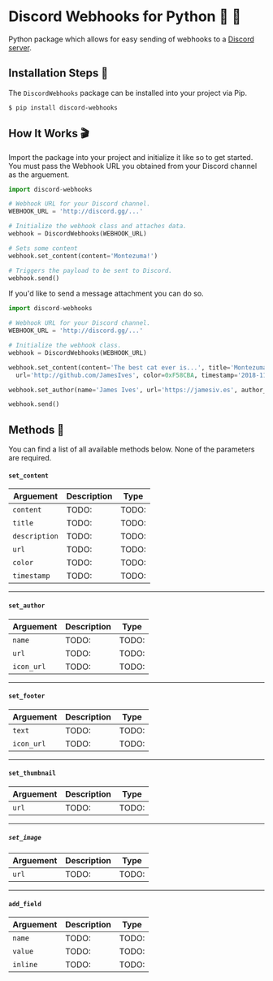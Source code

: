 # Discord Webhooks for Python 🔗 🐍
Python package which allows for easy sending of webhooks to a [Discord server](https://discordapp.com/).

## Installation Steps 💽
The `DiscordWebhooks` package can be installed into your project via Pip.

```
$ pip install discord-webhooks
```

## How It Works 🎬

Import the package into your project and initialize it like so to get started. You must pass the Webhook URL you obtained from your Discord channel as the arguement. 

```python
import discord-webhooks

# Webhook URL for your Discord channel.
WEBHOOK_URL = 'http://discord.gg/...'

# Initialize the webhook class and attaches data.
webhook = DiscordWebhooks(WEBHOOK_URL)

# Sets some content
webhook.set_content(content='Montezuma!')

# Triggers the payload to be sent to Discord.
webhook.send()

```

If you'd like to send a message attachment you can do so.


```python
import discord-webhooks

# Webhook URL for your Discord channel.
WEBHOOK_URL = 'http://discord.gg/...'

# Initialize the webhook class.
webhook = DiscordWebhooks(WEBHOOK_URL)

webhook.set_content(content='The best cat ever is...', title='Montezuma!', description='Seriously!', \
  url='http://github.com/JamesIves', color=0xF58CBA, timestamp='2018-11-09T04:10:42.039Z')

webhook.set_author(name='James Ives', url='https://jamesiv.es', author_icon='https://jamesiv.es/montezuma.png')

webhook.send()
```

## Methods 📡
You can find a list of all available methods below. None of the parameters are required.

#### `set_content`
| Arguement  | Description | Type |
| ------------- | ------------- | ------------- |
| `content`  | TODO: | TODO: |
| `title`  | TODO: | TODO: |
| `description`  | TODO: | TODO: |
| `url`  | TODO: | TODO: |
| `color`  | TODO: | TODO: |
| `timestamp`  | TODO: | TODO: |

---

#### `set_author`
| Arguement  | Description | Type |
| ------------- | ------------- | ------------- |
| `name`  | TODO: | TODO: |
| `url`  | TODO: | TODO: |
| `icon_url`  | TODO: | TODO: |

---

#### `set_footer`
| Arguement  | Description | Type |
| ------------- | ------------- | ------------- |
| `text`  | TODO: | TODO: |
| `icon_url`  | TODO: | TODO: |


---

#### `set_thumbnail`
| Arguement  | Description | Type |
| ------------- | ------------- | ------------- |
| `url`  | TODO: | TODO: |

---

##### `set_image`
| Arguement  | Description | Type |
| ------------- | ------------- | ------------- |
| `url`  | TODO: | TODO: |

---

#### `add_field`
| Arguement  | Description | Type |
| ------------- | ------------- | ------------- |
| `name`  | TODO: | TODO: |
| `value`  | TODO: | TODO: |
| `inline`  | TODO: | TODO: |